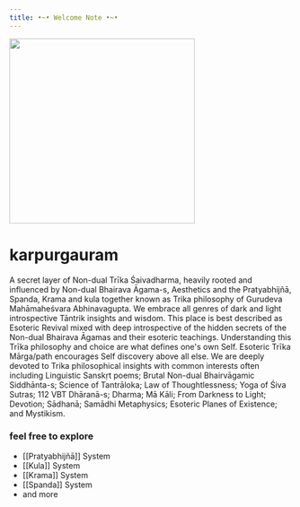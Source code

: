 ```yaml
---
title: •~• Welcome Note •~•
---
```


<img src="/images/omshiva.jpg" width="330">

# karpurgauram


A secret layer of Non-dual Trīka Śaivadharma, heavily rooted and influenced by Non-dual Bhairava Āgama-s, Aesthetics and the Pratyabhijñā, Spanda, Krama and kula together known as Trika philosophy of Gurudeva Mahāmaheśvara Abhinavagupta. We embrace all genres of dark and light introspective Tāntrik insights and wisdom. This place is best described as Esoteric Revival mixed with deep introspective of the hidden secrets of the Non-dual Bhairava Āgamas and their esoteric teachings. Understanding this Trīka philosophy and choice are what defines one's own Self. Esoteric Trīka Mārga/path encourages Self discovery above all else. We are deeply devoted to Trika philosophical insights with common interests often including Linguistic Sanskṛt poems; Brutal Non-dual Bhairvāgamic Siddhānta-s; Science of Tantrāloka; Law of Thoughtlessness; Yoga of Śiva Sutras; 112 VBT Dhāranā-s; Dharma; Mā Kāli; From Darkness to Light; Devotion; Sādhanā; Samādhi Metaphysics; Esoteric Planes of Existence; and Mystikism.

### feel free to explore

- [[Pratyabhijñā]] System
- [[Kula]] System
- [[Krama]] System
- [[Spanda]] System
- and more
